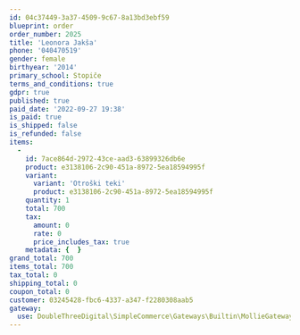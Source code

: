 ```yaml
---
id: 04c37449-3a37-4509-9c67-8a13bd3ebf59
blueprint: order
order_number: 2025
title: 'Leonora Jakša'
phone: '040470519'
gender: female
birthyear: '2014'
primary_school: Stopiče
terms_and_conditions: true
gdpr: true
published: true
paid_date: '2022-09-27 19:38'
is_paid: true
is_shipped: false
is_refunded: false
items:
  -
    id: 7ace864d-2972-43ce-aad3-63899326db6e
    product: e3138106-2c90-451a-8972-5ea18594995f
    variant:
      variant: 'Otroški teki'
      product: e3138106-2c90-451a-8972-5ea18594995f
    quantity: 1
    total: 700
    tax:
      amount: 0
      rate: 0
      price_includes_tax: true
    metadata: {  }
grand_total: 700
items_total: 700
tax_total: 0
shipping_total: 0
coupon_total: 0
customer: 03245428-fbc6-4337-a347-f2280308aab5
gateway:
  use: DoubleThreeDigital\SimpleCommerce\Gateways\Builtin\MollieGateway
---
```


